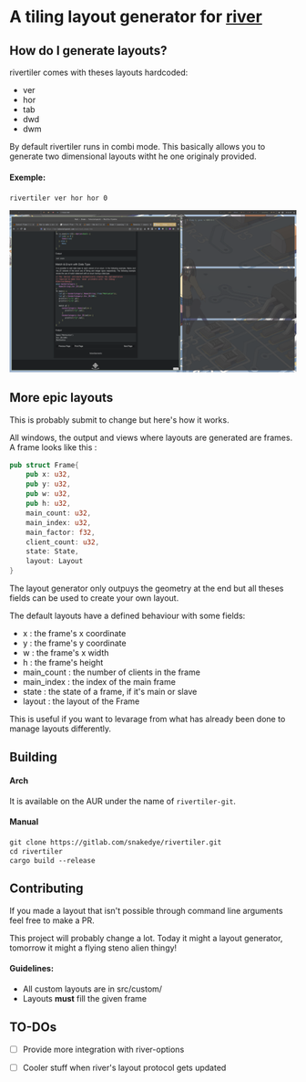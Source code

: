 # A tiling layout generator for [river](https://github.com/ifreund/river)

## How do I generate layouts?

rivertiler comes with theses layouts hardcoded:

- ver
- hor
- tab
- dwd
- dwm

By default rivertiler runs in combi mode. This basically allows you to generate two dimensional layouts
witht he one originaly provided.

#### Exemple:
`rivertiler ver hor hor 0`

![rivertiler vertical horizontal horizontal](/img/1.png)

## More epic layouts
This is probably submit to change but here's how it works.

All windows, the output and views where layouts are generated are frames. A frame looks like this :
```rust
pub struct Frame{
    pub x: u32,
    pub y: u32,
    pub w: u32,
    pub h: u32,
    main_count: u32,
    main_index: u32,
    main_factor: f32,
    client_count: u32,
    state: State,
    layout: Layout
}
```
The layout generator only outpuys the geometry at the end but all theses fields can be used to create your own layout.

The default layouts have a defined behaviour with some fields:
- x : the frame's x coordinate
- y : the frame's y coordinate
- w : the frame's x width
- h : the frame's height
- main_count : the number of clients in the frame
- main_index : the index of the main frame
- state : the state of a frame, if it's main or slave
- layout : the layout of the Frame

This is useful if you want to levarage from what has already been done to manage layouts differently.

## Building
#### Arch
It is available on the AUR under the name of `rivertiler-git`.
#### Manual
```
git clone https://gitlab.com/snakedye/rivertiler.git
cd rivertiler
cargo build --release
```

## Contributing
If you made a layout that isn't possible through command line arguments feel
free to make a PR.

This project will probably change a lot. Today it might a layout generator, tomorrow it might
a flying steno alien thingy!

####  Guidelines:
- All custom layouts are in src/custom/
- Layouts **must** fill the given frame 

## TO-DOs

- [ ] Provide more integration with river-options

- [ ] Cooler stuff when river's layout protocol gets updated

